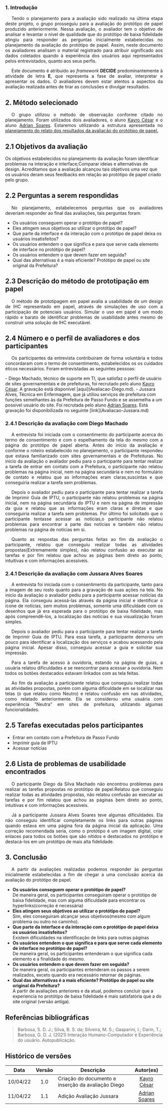 ### 1. Introdução

<p style="text-indent: 20px; text-align: justify"> 
Tendo o planejamento para a avaliação sido realizado na última etapa deste projeto, o grupo prosseguiu para a avaliação  do protótipo de papel produzido anteriormente. Nessa avaliação, o avaliador tem o objetivo de analisar e levantar o nível de qualidade que do protótipo de baixa fidelidade atingiu para responder as perguntas inicialmente estabelecidas no planejamento da avaliação do protótipo de papel.  Assim, neste documento os avaliadores analisam o material registrado para atribuir significado aos dados coletados quando à experiência dos usuários aqui representados pelos entrevistados, quanto aos seus perfis.
</p>
<p style="text-indent: 20px; text-align: justify"> 
Este documento é atribuído ao <i>framework</i> <b>DECIDE</b> predominantemente à atividade de letra <b>E</b>, que representa a fase de  avaliar, interpretar e apresentar os dados. O avaliadores devem estar atentos a aspectos da avaliação realizada antes de tirar as conclusões e divulgar resultados.
</p>



## 2. Método selecionado

<p style="text-indent: 20px; text-align: justify"> 
O grupo utilizou o método de observação conforme citado no planejamento. Foram  utilizados dois avaliadores, o aluno <a href="https://github.com/kayrocesar">Kayro César</a> e o aluno <a href="https://github.com/SwampTG">Adrian Soares</a>. Estaremos utilizando a estrutura apresentada no <a href="https://interacao-humano-computador.github.io/2021.2-Prefeitura-de-Passo-Fundo/DesignAvaliacaoDesenvolvimento/Nivel2/PlanejamentoProtBaixaFid/"> planejamento do relato dos resultados da avaliação do protótipo de papel.</a>
</p>

## 2.1 Objetivos da avaliação

<p style="text-indent: 20px; text-align: justify"> 

Os objetivos estabelecidos no planejamento da avaliação foram identificar problemas na interação e interface;Comparar ideias e alternativas de design. Acreditamos que a avaliação alcançou tais objetivos uma vez que os usuários deram seus feedbacks em relação ao protótipo de papel criado pelo grupo.
</p>

## 2.2 Perguntas a serem respondidas
<p style="text-indent: 20px; text-align: justify"> 
 No planejamento, estabelecemos perguntas que os avaliadores deveriam responder ao final das avaliações, tais perguntas foram:
</p>
<ul>
   
   <li> Os usuários conseguem operar o protótipo de papel?</li> 
   <li>Eles atingem seus objetivos ao utilizar o protótipo de papel? </li>
   <li>Que parte da interface e da interação com  o protótipo de papel deixa os usuários insatisfeitos?</li>
   <li>Os usuários entendem o que significa e para que serve cada elemento de interface  no protótipo de papel?</li>  
   <li>Os usuários entendem o que devem fazer em seguida?</li>
   <li> Qual das alternativas é a mais eficiente? Protótipo de papel ou site original da Prefeitura?</li>
</ul>

## 2.3 Descrição do método de prototipação em papel

<p style="text-indent: 20px; text-align: justify"> 
O método de prototipagem em papel avalia a usabilidade de um design de IHC representado em papel, através de simulações de uso com a participação de potenciais usuários. Simular o uso em papel é um modo rápido e barato de identificar problemas de usabilidade antes mesmo de construir uma solução de IHC executável.
</p>

## 2.4 Número e o perfil de avaliadores e dos participantes

<p style="text-indent: 20px; text-align: justify"> 
 Os participantes da entrevista contribuiram de forma voluntária e todos concordaram com o termo de consentimento, estabelecidos os os cuidados éticos necessários. Foram entrevistadas as seguintes pessoas:
</p>
- Diego Machado, técnico de suporte em TI, que satisfaz o perfil de usuário de sites governamentais e de prefeituras, foi recrutado pelo aluno <a href="https://github.com/kayrocesar">Kayro César</a>. A gravação está disponível [aqui](Avaliacao-Diego.md).
- Jussara Alves, Técnica em Enfermagem, que já utiliou serviços de prefeitura com funções semelhantes às da Prefeitura de Passo Fundo e se assemelha a um possível usuário do site. Foi recrutada pelo aluno <a href="https://github.com/SwampTG">Adrian Soares</a>. Está gravação foi disponibilizada no seguinte [link](Avaliacao-Jussara.md)

### 2.4.1 Descrição da avaliação com Diego Machado

<p style="text-indent: 20px; text-align: justify"> 
 A entrevista foi iniciada com o consentimento do participante acerca do termo de consentimento e com o espelhamento da tela do mesmo com a página do protótipo de papel aberta. Antes do início da avaliação e conforme o roteiro estabelecido no planejamento, o participante respondeu que estava familiarizado com sites governamentais e de Prefeituras. No inicio da avaliação o avaliador pediu para o participante para tentar realizar a tarefa de entrar em contato com a Prefeitura, o participante não relatou problemas na página inicial, nem na página secundária e nem no formulário de contato e relatou que as informações eram claras,suscintas e que conseguiria realizar a tarefa sem problemas.
</p>
<p style="text-indent: 20px; text-align: justify"> 
 Depois o avaliador pediu para o participante para tentar realizar a tarefa de Imprimir Guia de IPTU, o participante não relatou problemas na página inicial, nem na página secundária do IPTU e nem na página de impressão da guia e relatou que as informações eram claras e diretas e que conseguiria realizar a tarefa sem problemas. Por último foi solicitado que o participante tentasse acessar as notícias,o participante não relatou problemas para encontrar a parte das notícias e também não relatou problemas na página de notícias em si.</p>

 <p style="text-indent: 20px; text-align: justify"> 
 Quanto as respostas das perguntas feitas ao fim da avaliação o participante, relatou que conseguiu realizar todas as atividades propostas(Extremamente simples), não relatou confusão ao executar as tarefas e por fim relatou que achou as páginas bem direto ao ponto, intuitivas e com informações acessíveis.</p>

<!-- -->
### 2.4.1 Descrição da avaliação com Jussara Alves Soares

<p style="text-indent: 20px; text-align: justify"> 
 A entrevista foi iniciada com o consentimento da participante, tanto para a imagem de seu rosto quanto para a gravação de suas ações na tela. No inicio da avaliação o avaliador pediu para a participante acessar notícias da página. Ela conseguiu acessá-las através da página inicial e identificar o ícone de notícias, sem muitos problemas, somente uma dificuldade com os desenhos que já era esperada para o protótipo de baixa fidelidade, mas após compreendê-los, a localização das notícias e sua visualização foram simples.
</p>
<p style="text-indent: 20px; text-align: justify"> 
 Depois o avaliador pediu para o participante para tentar realizar a tarefa de Imprimir Guia de IPTU. Para essa tarefa, a participante demorou um pouco para identificar a localização dos serviços e acabou acessando pela página inicial. Apesar disso, conseguiu acessar a guia e solicitar sua impressão. </p>
 <p style="text-indent: 20px; text-align: justify"> 
Para a tarefa de acesso à ouvidoria, estando na página de guias, a usuária relatou dificuldades e se reencontrar para acessar a ouvidoria. Nem todos os botões destacados estavam linkados com as tela feitas. </p>

 <p style="text-indent: 20px; text-align: justify"> 
Ao fim da avaliação a participante relatou que conseguiu realizar todas as atividades propostas, porém com alguma dificuldade em se localizar nas telas (o que relatou como Neutro) e relatou confusão em nas atividades, como relatado anteriormente. Ela se considerou uma usuária com experiência "Neutra" em sites de prefeitura, utilizando algumas funcionalidades.</p>


## 2.5 Tarefas executadas pelos participantes
<ul>
        <li>Entrar em contato com a Prefeitura de Passo Fundo</li>
        <li>Imprimir guia de IPTU</li>
        <li>Acessar notícias</li>
  
</ul>

## 2.6 Lista de problemas de usabilidade encontrados

<p style="text-indent: 20px; text-align: justify"> 
    O participante Diego da Silva Machado não encontrou problemas para realizar as tarefas propostas no protótipo de papel.Relatou que conseguiu realizar todas as atividades propostas, não relatou confusão ao executar as tarefas e por fim relatou que achou as páginas bem direto ao ponto, intuitivas e com informações acessíveis.
</p>

<p style="text-indent: 20px; text-align: justify"> 
    Já a participante Jussara Alves Soares teve algumas dificuldades. Ela não conseguiu identificar completamente os links para outras páginas quando estava em uma página fora da página inicial da aplicação. Uma correção recomendada seria, como o protótipo é um imagem digital, criar enlaces para todos os botões que são nítidos e destacados no protótipo e destacá-los em um protótipo de mais alta fidelidade.
</p>




## 3. Conclusão

<p style="text-indent: 20px; text-align: justify"> 
  A partir da avaliações realizadas podemos responder às perguntas inicialmente estabelecidas a fim de chegar a uma conclusão acerca da avaliação do protótipo de papel. 
</p>

<ul>
<b><li> Os usuários conseguem operar o protótipo de papel? </b><br>De maneira geral, os participantes conseguiram operar o protótipo de baixa fidelidade, mas com alguma dificuldade para encontrar os hyperlinks(correção é necessária)</li> 
   <b><li>Eles atingem seus objetivos ao utilizar o protótipo de papel?</b><br> Sim, eles conseguiram alcançar seus objetivos(mesmo com algum problema ou outro no caminho). </li>
   <b><li>Que parte da interface e da interação com  o protótipo de papel deixa os usuários insatisfeitos?</b><br> Existem dificuldades na identificação de links para outras páginas</li>
   <b><li>Os usuários entendem o que significa e para que serve cada elemento de interface  no protótipo de papel? </b> <br>De maneira geral, os participantes entenderam o que significa cada elemento e a finalidade do mesmo.</li> 
   <b><li>Os usuários entendem o que devem fazer  em seguida?</b> <br>De maneira geral, os participantes entenderam os passos a serem realizados, exceto quando era necessário retornar de páginas.</li>
   <b><li> Qual das alternativas é a mais eficiente? Protótipo de papel ou site original da Prefeitura?</b> <br>A partir de avaliações anteriores e da atual, podemos concluir que a experiencia no protótipo de baixa fidelidade é mais satisfatória que a do site original (versão antiga).</li>
  
</ul>













        

## Referências bibliográficas

> Barbosa, S. D. J.; Silva, B. S. da; Silveira, M. S.; Gasparini, I.; Darin, T.; Barbosa, G. D. J. (2021) Interação Humano-Computador e Experiência do usuário. Autopublicação.

## Histórico de versões

 | **Data**   | **Versão** | **Descrição**                            |                **Autor(es)**                 |
 | ---------- | :--------: | ---------------------------------------- | :------------------------------------------: |
 | 10/04/22  |   1.0     |   Criação do documento e inserção da avaliação Diego   |     [Kayro César](https://github.com/kayrocesar)            |
 | 11/04/22  |   1.1     |  Adição Avaliação Jussara  |     [Adrian Soares](https://github.com/SwampTG)      |
 


